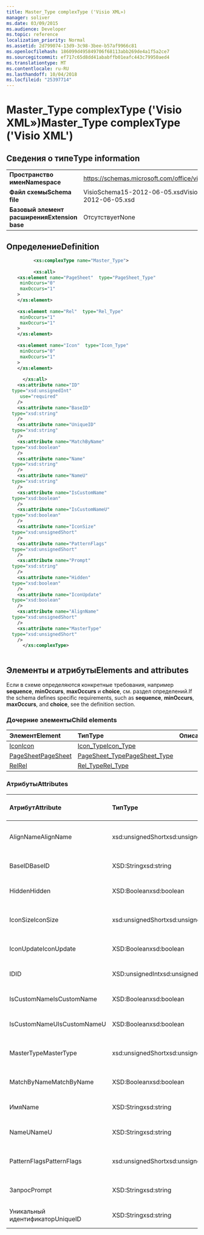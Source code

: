 ```yaml
---
title: Master_Type complexType ('Visio XML»)
manager: soliver
ms.date: 03/09/2015
ms.audience: Developer
ms.topic: reference
localization_priority: Normal
ms.assetid: 2d799074-13d9-3c98-3bee-b57af9966c81
ms.openlocfilehash: 186099d495849706f68113abb269de4a1f5a2ce7
ms.sourcegitcommit: ef717c65d8dd41ababffb01eafc443c79950aed4
ms.translationtype: MT
ms.contentlocale: ru-RU
ms.lasthandoff: 10/04/2018
ms.locfileid: "25397714"
---
```

# <a name="mastertype-complextype-visio-xml"></a><span data-ttu-id="a1684-102">Master_Type complexType ('Visio XML»)</span><span class="sxs-lookup"><span data-stu-id="a1684-102">Master_Type complexType ('Visio XML')</span></span>

## <a name="type-information"></a><span data-ttu-id="a1684-103">Сведения о типе</span><span class="sxs-lookup"><span data-stu-id="a1684-103">Type information</span></span>

|||
|:-----|:-----|
|<span data-ttu-id="a1684-104">**Пространство имен**</span><span class="sxs-lookup"><span data-stu-id="a1684-104">**Namespace**</span></span> <br/> |https://schemas.microsoft.com/office/visio/2011/1/core  <br/> |
|<span data-ttu-id="a1684-105">**Файл схемы**</span><span class="sxs-lookup"><span data-stu-id="a1684-105">**Schema file**</span></span> <br/> |<span data-ttu-id="a1684-106">VisioSchema15-2012-06-05.xsd</span><span class="sxs-lookup"><span data-stu-id="a1684-106">VisioSchema15-2012-06-05.xsd</span></span>  <br/> |
|<span data-ttu-id="a1684-107">**Базовый элемент расширения**</span><span class="sxs-lookup"><span data-stu-id="a1684-107">**Extension base**</span></span> <br/> |<span data-ttu-id="a1684-108">Отсутствует</span><span class="sxs-lookup"><span data-stu-id="a1684-108">None</span></span>  <br/> |
   
## <a name="definition"></a><span data-ttu-id="a1684-109">Определение</span><span class="sxs-lookup"><span data-stu-id="a1684-109">Definition</span></span>

```XML
          <xs:complexType name="Master_Type">
          
          <xs:all>
    <xs:element name="PageSheet"  type="PageSheet_Type"
     minOccurs="0"
     maxOccurs="1"
    >
    </xs:element>
    
    <xs:element name="Rel"  type="Rel_Type"
     minOccurs="1"
     maxOccurs="1"
    >
    </xs:element>
    
    <xs:element name="Icon"  type="Icon_Type"
     minOccurs="0"
     maxOccurs="1"
    >
    </xs:element>
    
      </xs:all>
    <xs:attribute name="ID"
  type="xsd:unsignedInt"
     use="required"
    />
    <xs:attribute name="BaseID"
  type="xsd:string"
    />
    <xs:attribute name="UniqueID"
  type="xsd:string"
    />
    <xs:attribute name="MatchByName"
  type="xsd:boolean"
    />
    <xs:attribute name="Name"
  type="xsd:string"
    />
    <xs:attribute name="NameU"
  type="xsd:string"
    />
    <xs:attribute name="IsCustomName"
  type="xsd:boolean"
    />
    <xs:attribute name="IsCustomNameU"
  type="xsd:boolean"
    />
    <xs:attribute name="IconSize"
  type="xsd:unsignedShort"
    />
    <xs:attribute name="PatternFlags"
  type="xsd:unsignedShort"
    />
    <xs:attribute name="Prompt"
  type="xsd:string"
    />
    <xs:attribute name="Hidden"
  type="xsd:boolean"
    />
    <xs:attribute name="IconUpdate"
  type="xsd:boolean"
    />
    <xs:attribute name="AlignName"
  type="xsd:unsignedShort"
    />
    <xs:attribute name="MasterType"
  type="xsd:unsignedShort"
    />
      </xs:complexType>
      
```

## <a name="elements-and-attributes"></a><span data-ttu-id="a1684-110">Элементы и атрибуты</span><span class="sxs-lookup"><span data-stu-id="a1684-110">Elements and attributes</span></span>

<span data-ttu-id="a1684-111">Если в схеме определяются конкретные требования, например **sequence**, **minOccurs**, **maxOccurs** и **choice**, см. раздел определений.</span><span class="sxs-lookup"><span data-stu-id="a1684-111">If the schema defines specific requirements, such as **sequence**, **minOccurs**, **maxOccurs**, and **choice**, see the definition section.</span></span> 
  
### <a name="child-elements"></a><span data-ttu-id="a1684-112">Дочерние элементы</span><span class="sxs-lookup"><span data-stu-id="a1684-112">Child elements</span></span>

|<span data-ttu-id="a1684-113">**Элемент**</span><span class="sxs-lookup"><span data-stu-id="a1684-113">**Element**</span></span>|<span data-ttu-id="a1684-114">**Тип**</span><span class="sxs-lookup"><span data-stu-id="a1684-114">**Type**</span></span>|<span data-ttu-id="a1684-115">**Описание**</span><span class="sxs-lookup"><span data-stu-id="a1684-115">**Description**</span></span>|
|:-----|:-----|:-----|
|[<span data-ttu-id="a1684-116">Icon</span><span class="sxs-lookup"><span data-stu-id="a1684-116">Icon</span></span>](icon-element-master_type-complextypevisio-xml.md) <br/> |[<span data-ttu-id="a1684-117">Icon_Type</span><span class="sxs-lookup"><span data-stu-id="a1684-117">Icon_Type</span></span>](icon_type-complextypevisio-xml.md) <br/> ||
|[<span data-ttu-id="a1684-118">PageSheet</span><span class="sxs-lookup"><span data-stu-id="a1684-118">PageSheet</span></span>](pagesheet-element-master_type-complextypevisio-xml.md) <br/> |[<span data-ttu-id="a1684-119">PageSheet_Type</span><span class="sxs-lookup"><span data-stu-id="a1684-119">PageSheet_Type</span></span>](pagesheet_type-complextypevisio-xml.md) <br/> ||
|[<span data-ttu-id="a1684-120">Rel</span><span class="sxs-lookup"><span data-stu-id="a1684-120">Rel</span></span>](rel-element-master_type-complextypevisio-xml.md) <br/> |[<span data-ttu-id="a1684-121">Rel_Type</span><span class="sxs-lookup"><span data-stu-id="a1684-121">Rel_Type</span></span>](rel_type-complextypevisio-xml.md) <br/> ||
   
### <a name="attributes"></a><span data-ttu-id="a1684-122">Атрибуты</span><span class="sxs-lookup"><span data-stu-id="a1684-122">Attributes</span></span>

|<span data-ttu-id="a1684-123">**Атрибут**</span><span class="sxs-lookup"><span data-stu-id="a1684-123">**Attribute**</span></span>|<span data-ttu-id="a1684-124">**Тип**</span><span class="sxs-lookup"><span data-stu-id="a1684-124">**Type**</span></span>|<span data-ttu-id="a1684-125">**Обязательный**</span><span class="sxs-lookup"><span data-stu-id="a1684-125">**Required**</span></span>|<span data-ttu-id="a1684-126">**Описание**</span><span class="sxs-lookup"><span data-stu-id="a1684-126">**Description**</span></span>|<span data-ttu-id="a1684-127">**Возможные значения**</span><span class="sxs-lookup"><span data-stu-id="a1684-127">**Possible values**</span></span>|
|:-----|:-----|:-----|:-----|:-----|
|<span data-ttu-id="a1684-128">AlignName</span><span class="sxs-lookup"><span data-stu-id="a1684-128">AlignName</span></span>  <br/> |<span data-ttu-id="a1684-129">xsd:unsignedShort</span><span class="sxs-lookup"><span data-stu-id="a1684-129">xsd:unsignedShort</span></span>  <br/> |<span data-ttu-id="a1684-130">необязательный</span><span class="sxs-lookup"><span data-stu-id="a1684-130">optional</span></span>  <br/> ||<span data-ttu-id="a1684-131">Значения для типа xsd:unsignedShort.</span><span class="sxs-lookup"><span data-stu-id="a1684-131">Values of the xsd:unsignedShort type.</span></span>  <br/> |
|<span data-ttu-id="a1684-132">BaseID</span><span class="sxs-lookup"><span data-stu-id="a1684-132">BaseID</span></span>  <br/> |<span data-ttu-id="a1684-133">XSD:String</span><span class="sxs-lookup"><span data-stu-id="a1684-133">xsd:string</span></span>  <br/> |<span data-ttu-id="a1684-134">необязательный</span><span class="sxs-lookup"><span data-stu-id="a1684-134">optional</span></span>  <br/> ||<span data-ttu-id="a1684-135">Значения типа xsd:string.</span><span class="sxs-lookup"><span data-stu-id="a1684-135">Values of the xsd:string type.</span></span>  <br/> |
|<span data-ttu-id="a1684-136">Hidden</span><span class="sxs-lookup"><span data-stu-id="a1684-136">Hidden</span></span>  <br/> |<span data-ttu-id="a1684-137">XSD:Boolean</span><span class="sxs-lookup"><span data-stu-id="a1684-137">xsd:boolean</span></span>  <br/> |<span data-ttu-id="a1684-138">необязательный</span><span class="sxs-lookup"><span data-stu-id="a1684-138">optional</span></span>  <br/> ||<span data-ttu-id="a1684-139">Значения типа xsd:boolean.</span><span class="sxs-lookup"><span data-stu-id="a1684-139">Values of the xsd:boolean type.</span></span>  <br/> |
|<span data-ttu-id="a1684-140">IconSize</span><span class="sxs-lookup"><span data-stu-id="a1684-140">IconSize</span></span>  <br/> |<span data-ttu-id="a1684-141">xsd:unsignedShort</span><span class="sxs-lookup"><span data-stu-id="a1684-141">xsd:unsignedShort</span></span>  <br/> |<span data-ttu-id="a1684-142">необязательный</span><span class="sxs-lookup"><span data-stu-id="a1684-142">optional</span></span>  <br/> ||<span data-ttu-id="a1684-143">Значения для типа xsd:unsignedShort.</span><span class="sxs-lookup"><span data-stu-id="a1684-143">Values of the xsd:unsignedShort type.</span></span>  <br/> |
|<span data-ttu-id="a1684-144">IconUpdate</span><span class="sxs-lookup"><span data-stu-id="a1684-144">IconUpdate</span></span>  <br/> |<span data-ttu-id="a1684-145">XSD:Boolean</span><span class="sxs-lookup"><span data-stu-id="a1684-145">xsd:boolean</span></span>  <br/> |<span data-ttu-id="a1684-146">необязательный</span><span class="sxs-lookup"><span data-stu-id="a1684-146">optional</span></span>  <br/> ||<span data-ttu-id="a1684-147">Значения типа xsd:boolean.</span><span class="sxs-lookup"><span data-stu-id="a1684-147">Values of the xsd:boolean type.</span></span>  <br/> |
|<span data-ttu-id="a1684-148">ID</span><span class="sxs-lookup"><span data-stu-id="a1684-148">ID</span></span>  <br/> |<span data-ttu-id="a1684-149">XSD:unsignedInt</span><span class="sxs-lookup"><span data-stu-id="a1684-149">xsd:unsignedInt</span></span>  <br/> |<span data-ttu-id="a1684-150">Обязательный</span><span class="sxs-lookup"><span data-stu-id="a1684-150">required</span></span>  <br/> ||<span data-ttu-id="a1684-151">Значения типа xsd:unsignedInt.</span><span class="sxs-lookup"><span data-stu-id="a1684-151">Values of the xsd:unsignedInt type.</span></span>  <br/> |
|<span data-ttu-id="a1684-152">IsCustomName</span><span class="sxs-lookup"><span data-stu-id="a1684-152">IsCustomName</span></span>  <br/> |<span data-ttu-id="a1684-153">XSD:Boolean</span><span class="sxs-lookup"><span data-stu-id="a1684-153">xsd:boolean</span></span>  <br/> |<span data-ttu-id="a1684-154">необязательный</span><span class="sxs-lookup"><span data-stu-id="a1684-154">optional</span></span>  <br/> ||<span data-ttu-id="a1684-155">Значения типа xsd:boolean.</span><span class="sxs-lookup"><span data-stu-id="a1684-155">Values of the xsd:boolean type.</span></span>  <br/> |
|<span data-ttu-id="a1684-156">IsCustomNameU</span><span class="sxs-lookup"><span data-stu-id="a1684-156">IsCustomNameU</span></span>  <br/> |<span data-ttu-id="a1684-157">XSD:Boolean</span><span class="sxs-lookup"><span data-stu-id="a1684-157">xsd:boolean</span></span>  <br/> |<span data-ttu-id="a1684-158">необязательный</span><span class="sxs-lookup"><span data-stu-id="a1684-158">optional</span></span>  <br/> ||<span data-ttu-id="a1684-159">Значения типа xsd:boolean.</span><span class="sxs-lookup"><span data-stu-id="a1684-159">Values of the xsd:boolean type.</span></span>  <br/> |
|<span data-ttu-id="a1684-160">MasterType</span><span class="sxs-lookup"><span data-stu-id="a1684-160">MasterType</span></span>  <br/> |<span data-ttu-id="a1684-161">xsd:unsignedShort</span><span class="sxs-lookup"><span data-stu-id="a1684-161">xsd:unsignedShort</span></span>  <br/> |<span data-ttu-id="a1684-162">необязательный</span><span class="sxs-lookup"><span data-stu-id="a1684-162">optional</span></span>  <br/> ||<span data-ttu-id="a1684-163">Значения для типа xsd:unsignedShort.</span><span class="sxs-lookup"><span data-stu-id="a1684-163">Values of the xsd:unsignedShort type.</span></span>  <br/> |
|<span data-ttu-id="a1684-164">MatchByName</span><span class="sxs-lookup"><span data-stu-id="a1684-164">MatchByName</span></span>  <br/> |<span data-ttu-id="a1684-165">XSD:Boolean</span><span class="sxs-lookup"><span data-stu-id="a1684-165">xsd:boolean</span></span>  <br/> |<span data-ttu-id="a1684-166">необязательный</span><span class="sxs-lookup"><span data-stu-id="a1684-166">optional</span></span>  <br/> ||<span data-ttu-id="a1684-167">Значения типа xsd:boolean.</span><span class="sxs-lookup"><span data-stu-id="a1684-167">Values of the xsd:boolean type.</span></span>  <br/> |
|<span data-ttu-id="a1684-168">Имя</span><span class="sxs-lookup"><span data-stu-id="a1684-168">Name</span></span>  <br/> |<span data-ttu-id="a1684-169">XSD:String</span><span class="sxs-lookup"><span data-stu-id="a1684-169">xsd:string</span></span>  <br/> |<span data-ttu-id="a1684-170">необязательный</span><span class="sxs-lookup"><span data-stu-id="a1684-170">optional</span></span>  <br/> ||<span data-ttu-id="a1684-171">Значения типа xsd:string.</span><span class="sxs-lookup"><span data-stu-id="a1684-171">Values of the xsd:string type.</span></span>  <br/> |
|<span data-ttu-id="a1684-172">NameU</span><span class="sxs-lookup"><span data-stu-id="a1684-172">NameU</span></span>  <br/> |<span data-ttu-id="a1684-173">XSD:String</span><span class="sxs-lookup"><span data-stu-id="a1684-173">xsd:string</span></span>  <br/> |<span data-ttu-id="a1684-174">необязательный</span><span class="sxs-lookup"><span data-stu-id="a1684-174">optional</span></span>  <br/> ||<span data-ttu-id="a1684-175">Значения типа xsd:string.</span><span class="sxs-lookup"><span data-stu-id="a1684-175">Values of the xsd:string type.</span></span>  <br/> |
|<span data-ttu-id="a1684-176">PatternFlags</span><span class="sxs-lookup"><span data-stu-id="a1684-176">PatternFlags</span></span>  <br/> |<span data-ttu-id="a1684-177">xsd:unsignedShort</span><span class="sxs-lookup"><span data-stu-id="a1684-177">xsd:unsignedShort</span></span>  <br/> |<span data-ttu-id="a1684-178">необязательный</span><span class="sxs-lookup"><span data-stu-id="a1684-178">optional</span></span>  <br/> ||<span data-ttu-id="a1684-179">Значения для типа xsd:unsignedShort.</span><span class="sxs-lookup"><span data-stu-id="a1684-179">Values of the xsd:unsignedShort type.</span></span>  <br/> |
|<span data-ttu-id="a1684-180">Запрос</span><span class="sxs-lookup"><span data-stu-id="a1684-180">Prompt</span></span>  <br/> |<span data-ttu-id="a1684-181">XSD:String</span><span class="sxs-lookup"><span data-stu-id="a1684-181">xsd:string</span></span>  <br/> |<span data-ttu-id="a1684-182">необязательный</span><span class="sxs-lookup"><span data-stu-id="a1684-182">optional</span></span>  <br/> ||<span data-ttu-id="a1684-183">Значения типа xsd:string.</span><span class="sxs-lookup"><span data-stu-id="a1684-183">Values of the xsd:string type.</span></span>  <br/> |
|<span data-ttu-id="a1684-184">Уникальный идентификатор</span><span class="sxs-lookup"><span data-stu-id="a1684-184">UniqueID</span></span>  <br/> |<span data-ttu-id="a1684-185">XSD:String</span><span class="sxs-lookup"><span data-stu-id="a1684-185">xsd:string</span></span>  <br/> |<span data-ttu-id="a1684-186">необязательный</span><span class="sxs-lookup"><span data-stu-id="a1684-186">optional</span></span>  <br/> ||<span data-ttu-id="a1684-187">Значения типа xsd:string.</span><span class="sxs-lookup"><span data-stu-id="a1684-187">Values of the xsd:string type.</span></span>  <br/> |
   

